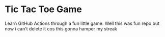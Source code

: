 # Tic Tac Toe Game

Learn GitHub Actions through a fun little game.
Well this was fun repo but now i can't delete it cos this gonna hamper my streak
